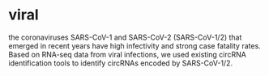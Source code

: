 # viral
the coronaviruses SARS-CoV-1 and SARS-CoV-2 (SARS-CoV-1/2) that emerged in recent years have high infectivity and strong case fatality rates. Based on RNA-seq data from viral infections, we used existing circRNA identification tools to identify circRNAs encoded by SARS-CoV-1/2.
